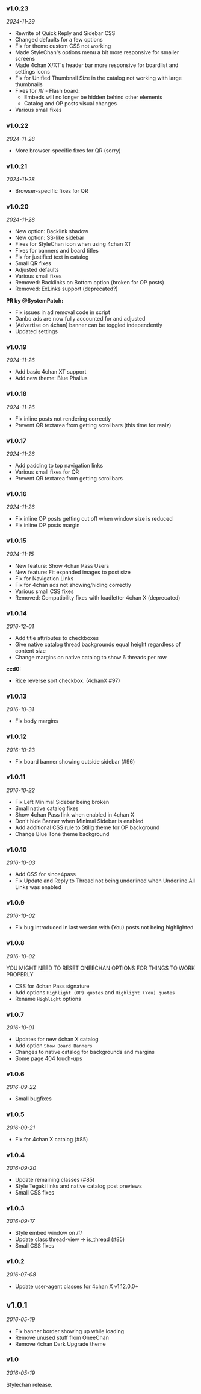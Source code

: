 ### v1.0.23
*2024-11-29*

- Rewrite of Quick Reply and Sidebar CSS
- Changed defaults for a few options
- Fix for theme custom CSS not working
- Made StyleChan's options menu a bit more responsive for smaller screens
- Made 4chan X/XT's header bar more responsive for boardlist and settings icons
- Fix for Unified Thumbnail Size in the catalog not working with large thumbnails
- Fixes for /f/ - Flash board: 
  - Embeds will no longer be hidden behind other elements
  - Catalog and OP posts visual changes
- Various small fixes

### v1.0.22
*2024-11-28*

- More browser-specific fixes for QR (sorry)

### v1.0.21
*2024-11-28*

- Browser-specific fixes for QR

### v1.0.20
*2024-11-28*

- New option: Backlink shadow
- New option: SS-like sidebar
- Fixes for StyleChan icon when using 4chan XT
- Fixes for banners and board titles
- Fix for justified text in catalog
- Small QR fixes
- Adjusted defaults
- Various small fixes
- Removed: Backlinks on Bottom option (broken for OP posts)
- Removed: ExLinks support (deprecated?)

**PR by @SystemPatch:**

- Fix issues in ad removal code in script
- Danbo ads are now fully accounted for and adjusted
- [Advertise on 4chan] banner can be toggled independently
- Updated settings

### v1.0.19
*2024-11-26*

- Add basic 4chan XT support
- Add new theme: Blue Phallus

### v1.0.18
*2024-11-26*

- Fix inline posts not rendering correctly
- Prevent QR textarea from getting scrollbars (this time for realz)

### v1.0.17
*2024-11-26*

- Add padding to top navigation links
- Various small fixes for QR
- Prevent QR textarea from getting scrollbars


### v1.0.16
*2024-11-26*

- Fix inline OP posts getting cut off when window size is reduced
- Fix inline OP posts margin

### v1.0.15
*2024-11-15*

- New feature: Show 4chan Pass Users
- New feature: Fit expanded images to post size
- Fix for Navigation Links
- Fix for 4chan ads not showing/hiding correctly
- Various small CSS fixes
- Removed: Compatibility fixes with loadletter 4chan X (deprecated)

### v1.0.14
*2016-12-01*

- Add title attributes to checkboxes
- Give native catalog thread backgrounds equal height regardless of content size
- Change margins on native catalog to show 6 threads per row

**ccd0:**

-  Rice reverse sort checkbox. (4chanX #97)

### v1.0.13
*2016-10-31*

- Fix body margins

### v1.0.12
*2016-10-23*

- Fix board banner showing outside sidebar (#96)

### v1.0.11
*2016-10-22*

- Fix Left Minimal Sidebar being broken
- Small native catalog fixes
- Show 4chan Pass link when enabled in 4chan X
- Don't hide Banner when Minimal Sidebar is enabled
- Add additional CSS rule to Stilig theme for OP background
- Change Blue Tone theme background

### v1.0.10
*2016-10-03*

- Add CSS for since4pass
- Fix Update and Reply to Thread not being underlined when Underline All Links was enabled


### v1.0.9
*2016-10-02*

- Fix bug introduced in last version with (You) posts not being highlighted

### v1.0.8
*2016-10-02*

YOU MIGHT NEED TO RESET ONEECHAN OPTIONS FOR THINGS TO WORK PROPERLY

- CSS for 4chan Pass signature
- Add options `Highlight (OP) quotes` and `Highlight (You) quotes`
- Rename `Highlight` options

### v1.0.7
*2016-10-01*

- Updates for new 4chan X catalog
- Add option `Show Board Banners`
- Changes to native catalog for backgrounds and margins
- Some page 404 touch-ups

### v1.0.6
*2016-09-22*

- Small bugfixes

### v1.0.5
*2016-09-21*

- Fix for 4chan X catalog (#85)

### v1.0.4
*2016-09-20*

- Update remaining classes (#85)
- Style Tegaki links and native catalog post previews
- Small CSS fixes

### v1.0.3
*2016-09-17*

- Style embed window on /f/
- Update class thread-view -> is_thread (#85)
- Small CSS fixes

### v1.0.2
*2016-07-08*

- Update user-agent classes for 4chan X v1.12.0.0+

## v1.0.1
*2016-05-19*

- Fix banner border showing up while loading
- Remove unused stuff from OneeChan
- Remove 4chan Dark Upgrade theme

### v1.0
*2016-05-19*

Stylechan release.
